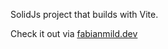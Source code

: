 SolidJs project that builds with Vite.

Check it out via [fabianmild.dev](https://www.fabianmild.dev)
